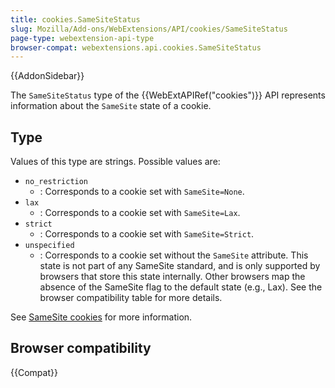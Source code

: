 ```yaml
---
title: cookies.SameSiteStatus
slug: Mozilla/Add-ons/WebExtensions/API/cookies/SameSiteStatus
page-type: webextension-api-type
browser-compat: webextensions.api.cookies.SameSiteStatus
---
```


{{AddonSidebar}}

The `SameSiteStatus` type of the {{WebExtAPIRef("cookies")}} API represents information about the `SameSite` state of a cookie.

## Type

Values of this type are strings. Possible values are:

- `no_restriction`
  - : Corresponds to a cookie set with `SameSite=None`.
- `lax`
  - : Corresponds to a cookie set with `SameSite=Lax`.
- `strict`
  - : Corresponds to a cookie set with `SameSite=Strict`.
- `unspecified`
  - : Corresponds to a cookie set without the `SameSite` attribute. This state is not part of any SameSite standard, and is only supported by browsers that store this state internally. Other browsers map the absence of the SameSite flag to the default state (e.g., Lax). See the browser compatibility table for more details.

See [SameSite cookies](/en-US/docs/Web/HTTP/Guides/Cookies#controlling_third-party_cookies_with_samesite) for more information.

## Browser compatibility

{{Compat}}
